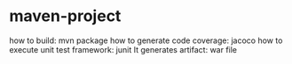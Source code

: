 # maven-project
how to build: mvn package
how to generate code coverage: jacoco
how to execute unit test framework: junit
It generates  artifact: war file
